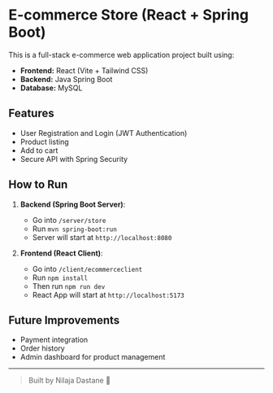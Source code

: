 # E-commerce Store (React + Spring Boot)

This is a full-stack e-commerce web application project built using:
- **Frontend:** React (Vite + Tailwind CSS)
- **Backend:** Java Spring Boot
- **Database:** MySQL

## Features
- User Registration and Login (JWT Authentication)
- Product listing
- Add to cart
- Secure API with Spring Security

## How to Run

1. **Backend (Spring Boot Server)**:
   - Go into `/server/store`
   - Run `mvn spring-boot:run`
   - Server will start at `http://localhost:8080`

2. **Frontend (React Client)**:
   - Go into `/client/ecommerceclient`
   - Run `npm install`
   - Then run `npm run dev`
   - React App will start at `http://localhost:5173`

## Future Improvements
- Payment integration
- Order history
- Admin dashboard for product management

---

> Built by Nilaja Dastane 🌟
